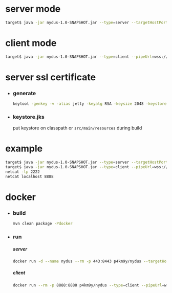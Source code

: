 # server mode
```sh
target$ java -jar nydus-1.0-SNAPSHOT.jar --type=server --targetHostPort=localhost:22 --pipeListenerPort=8443
```
# client mode
````sh
target$ java -jar nydus-1.0-SNAPSHOT.jar --type=client --pipeUrl=wss://10.230.18.8:8443/pipe --proxyHostPort=localhost:6666 --proxyUserPwd=user:pwd --forwarderPort=8888
````
# server ssl certificate
  * ### generate
    ````sh
    keytool -genkey -v -alias jetty -keyalg RSA -keysize 2048 -keystore keystore.jks -validity 3650 -providername SUN
    ````
  * ### keystore.jks
    put keystore on classpath or `src/main/resources` during build
# example
```sh
target$ java -jar nydus-1.0-SNAPSHOT.jar --type=server --targetHostPort=localhost:2222 --pipeListenerPort=8443
target$ java -jar nydus-1.0-SNAPSHOT.jar --type=client --pipeUrl=wss://10.230.18.8:8443/pipe --forwarderPort=8888
netcat -lp 2222
netcat localhost 8888
```
# docker
  * ### build
    ```sh
    mvn clean package -Pdocker
    ```
  * ### run
    ##### server
    ```sh
    docker run -d --name nydus --rm -p 443:8443 p4km9y/nydus --targetHostPort=10.132.0.2:22 --pipeListenerPort=8443
    ````
    ##### client
    ```sh
    docker run --rm -p 8888:8888 p4km9y/nydus --type=client --pipeUrl=wss://10.132.0.2:443/pipe
    ````
